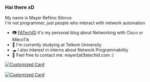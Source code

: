 ### Hai there xD

My name is Mayer Reflino Sitorus</br>
I'm not programmer, just people who interact with network automation</br>
- 📷 [FATechID](https://blog.fatechid.com) it's my personal blog about Networking with Cisco or MikroTik</br>
- 📙 I'm currently studying at Telkom University</br>
- ☁ I also interest in interns about Network Programmability</br>
- 📩 Feel free to contact me: mayer[at]fatechid.com :)

[![Customized Card](https://github-readme-stats.vercel.app/api/pin?username=mrdotss&repo=ros-automation&theme=dracula)](https://github.com/mrdotss/ros-automation)<br><br>
[![Customized Card](https://github-readme-stats.vercel.app/api/pin?username=mrdotss&repo=netbox&theme=dracula)](https://github.com/mrdotss/netbox)

<!--
**mrdotss/mrdotss** is a ✨ _special_ ✨ repository because its `README.md` (this file) appears on your GitHub profile.

Here are some ideas to get you started:

- 🔭 I’m currently working on ...
- 🌱 I’m currently learning ...
- 👯 I’m looking to collaborate on ...
- 🤔 I’m looking for help with ...
- 💬 Ask me about ...
- 📫 How to reach me: ...
- 😄 Pronouns: ...
- ⚡ Fun fact: ...
-->
